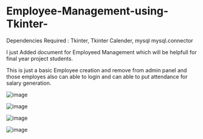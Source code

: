 ﻿# Employee-Management-using-Tkinter-

Dependencies Required :
Tkinter,
Tkinter Calender,
mysql
mysql.connector

I just Added document for Employeed Management which will be helpfull for final year project students.

This is just a basic Employee creation and remove from admin panel and those employes also can able to login and can able to put attendance for salary generation.

![image](https://github.com/user-attachments/assets/00617a78-7486-45d2-9a0a-f2c89b3b272b)


![image](https://github.com/user-attachments/assets/db668148-8152-4f2a-b552-c38570c11a84)

![image](https://github.com/user-attachments/assets/7621b882-2b36-4ffa-957e-e20b61458154)

![image](https://github.com/user-attachments/assets/7e709e3c-cc86-4c90-937d-0efcfcd2d14f)
